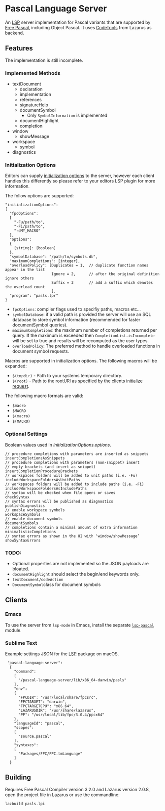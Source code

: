 
# Pascal Language Server

An [LSP](https://microsoft.github.io/language-server-protocol/) server
implementation for Pascal variants that are supported by [Free
Pascal](https://www.freepascal.org/), including Object Pascal. It uses
[CodeTools](https://wiki.lazarus.freepascal.org/Codetools) from
Lazarus as backend.

## Features

The implementation is still incomplete.

### Implemented Methods

 - textDocument
   - declaration
   - implementation
   - references
   -  signatureHelp
   - documentSymbol
     - Only `SymbolInformation` is implemented
   - documentHighlight
   - completion
 - window
   - showMessage
 - workspace
   - symbol
- diagnostics

### Initialization Options

Editors can supply [initialization options](https://microsoft.github.io/language-server-protocol/specifications/specification-3-15/#initialize) to the server, however each client handles this differently so please refer to your editors LSP plugin for more information.

The follow options are supported:

    "initializationOptions":
    {
      "fpcOptions":
      [
        "-Fu/path/to",
        "-Fi/path/to",
        "-dMY_MACRO"
      ],
      "options":
      {
        [string]: [boolean]
      },
      "symbolDatabase": "/path/to/symbols.db",
      "maximumCompletions": [integer],
      "overloadPolicy": [Duplicates = 1,  // duplicate function names appear in the list
                         Ignore = 2,      // after the original definition ignore others
                         Suffix = 3       // add a suffix which denotes the overload count
                         ],
      "program": "pasls.lpr"
    }

 - `fpcOptions`: compiler flags used to specifiy paths, macros etc...
 - `symbolDatabase`:  if a valid path is provided the server will use an SQL database to store symbol information (recommended for faster documentSymbol queries).
 - `maximumCompletions`: the maximum number of completions returned per query. If the maximum is exceeded then `CompletionList.isIncomplete` will be set to true and results will be recomputed as the user types.
 - `overloadPolicy`: The preferred method to handle overloaded functions in document symbol requests.

Macros are supported in initialization options. The following macros will be expanded:

- `$(tmpdir)` - Path to your systems temporary directory.
- `$(root)` - Path to the rootURI as specified by the clients [initialize request](https://microsoft.github.io/language-server-protocol/specifications/specification-3-15/#initialize).

The following macro formats are valid:

- `$macro`
- `$MACRO`
- `$(macro)`
- `$(MACRO)`

### Optional Settings

Boolean values used in *initializationOptions.options*.

    // procedure completions with parameters are inserted as snippets
    insertCompletionsAsSnippets
    // procedure completions with parameters (non-snippet) insert
    // empty brackets (and insert as snippet)
    insertCompletionProcedureBrackets
    // workspaces folders will be added to unit paths (i.e. -Fu)
    includeWorkspaceFoldersAsUnitPaths
    // workspaces folders will be added to include paths (i.e. -Fi)
    includeWorkspaceFoldersAsIncludePaths
    // syntax will be checked when file opens or saves
    checkSyntax
    // syntax errors will be published as diagnostics
    publishDiagnostics
    // enable workspace symbols
    workspaceSymbols
    // enable document symbols
    documentSymbols
    // completions contain a minimal amount of extra information
    minimalisticCompletions
    // syntax errors as shown in the UI with ‘window/showMessage’
    showSyntaxErrors


### TODO:

 - Optional properties are not implemented so the JSON payloads are bloated.
 - `documentHighlight` should select the begin/end keywords only.
 - `textDocument/codeAction`
- `DocumentSymbol`class for document symbols

## Clients

### Emacs

To use the server from `lsp-mode` in Emacs, install the separate
[`lsp-pascal`](https://github.com/arjanadriaanse/lsp-pascal) module.

### Sublime Text

Example settings JSON for the [LSP](https://github.com/sublimelsp/LSP) package on macOS.

     "pascal-language-server":
      {
        "command":
        [
          "/pascal-language-server/lib/x86_64-darwin/pasls"
        ],
        "env":
        {
          "FPCDIR": "/usr/local/share/fpcsrc",
          "FPCTARGET": "darwin",
          "FPCTARGETCPU": "x86_64",
          "LAZARUSDIR": "/usr/share/lazarus",
          "PP": "/usr/local/lib/fpc/3.0.4/ppcx64"
        },
        "languageId": "pascal",
        "scopes":
        [
          "source.pascal"
        ],
        "syntaxes":
        [
          "Packages/FPC/FPC.tmLanguage"
        ]
      }

## Building

Requires Free Pascal Compiler version 3.2.0 and Lazarus version 2.0.8,
open the project file in Lazarus or use the commandline:

```sh
lazbuild pasls.lpi
```
